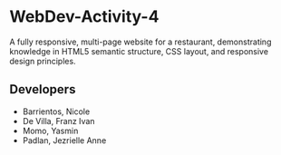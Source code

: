 # WebDev-Activity-4
A fully responsive, multi-page website for a restaurant, demonstrating knowledge in HTML5 semantic structure, CSS layout, and responsive design principles.

## Developers
* Barrientos, Nicole
* De Villa, Franz Ivan
* Momo, Yasmin
* Padlan, Jezrielle Anne
